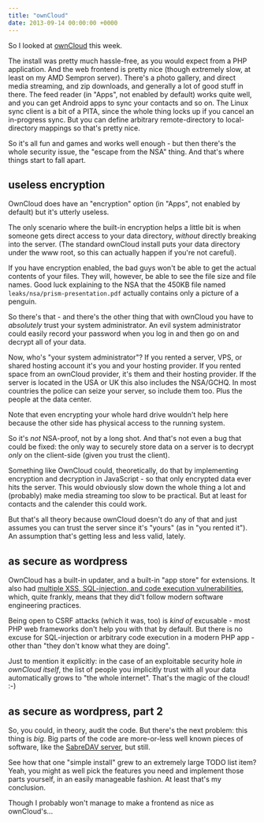 ```yaml
---
title: "ownCloud"
date: 2013-09-14 00:00:00 +0000
---
```

So I looked at [ownCloud](http://owncloud.org/) this week.

The install was pretty much hassle-free, as you would expect from a PHP
application. And the web frontend is pretty nice (though extremely slow, at
least on my AMD Sempron server). There's a photo gallery, and direct media
streaming, and zip downloads, and generally a lot of good stuff in there. The
feed reader (in "Apps", not enabled by default) works quite well, and you can
get Android apps to sync your contacts and so on. The Linux sync client is a
bit of a PITA, since the whole thing locks up if you cancel an in-progress
sync. But you can define arbitrary remote-directory to local-directory mappings so
that's pretty nice.

So it's all fun and games and works well enough - but then there's the whole
security issue, the "escape from the NSA" thing. And that's where things start
to fall apart.

## useless encryption

OwnCloud does have an "encryption" option (in "Apps", not enabled by default)
but it's utterly useless.

The only scenario where the built-in encryption helps a little bit is when
someone gets direct access to your data directory, *without* directly breaking
into the server. (The standard ownCloud install puts your data directory
under the www root, so this can actually happen if you're not careful).

If you have encryption enabled, the bad guys won't be able to get the actual
contents of your files. They will, however, be able to see the file size
and file names. Good luck explaining to the NSA that the 450KB file named
`leaks/nsa/prism-presentation.pdf` actually contains only a picture of
a penguin.

So there's that - and there's the other thing that with ownCloud you have to
*absolutely* trust your system administrator. An evil system administrator
could easily record your password when you log in and then go on and decrypt
all of your data.

Now, who's "your system administrator"? If you rented a server, VPS, or
shared hosting account it's you and your hosting provider. If you rented
space from an ownCloud provider, it's them and their hosting provider.
If the server is located in the USA or UK this also includes the NSA/GCHQ. In
most countries the police can seize your server, so include them too. Plus the
people at the data center.

Note that even encrypting your whole hard drive wouldn't help here
because the other side has physical access to the running system.

So it's *not* NSA-proof, not by a long shot. And that's not even a bug
that could be fixed: the only way to securely store data on a server
is to decrypt *only* on the client-side (given you trust the client).

Something like OwnCloud could, theoretically, do that by implementing encryption
and decryption in JavaScript - so that only encrypted data ever hits the server.
This would obviously slow down the whole thing a lot and (probably) make
media streaming too slow to be practical. But at least for contacts and the
calender this could work.

But that's all theory because ownCloud doesn't do any of that and just assumes
you can trust the server since it's "yours" (as in "you rented it"). An
assumption that's getting less and less valid, lately.

## as secure as wordpress

OwnCloud has a built-in updater, and a built-in "app store" for extensions.  It
also had [multiple XSS, SQL-injection, and code execution
vulnerabilities](http://owncloud.org/about/security/advisories/), which, quite
frankly, means that they did't follow modern software engineering practices.

Being open to CSRF attacks (which it was, too) is *kind of* excusable - most
PHP web frameworks don't help you with that by default. But there is no excuse
for SQL-injection or arbitrary code execution in a modern PHP app - other than
"they don't know what they are doing".

Just to mention it explicitly: in the case of an exploitable security hole *in
ownCloud itself*, the list of people you implicitly trust with all your data
automatically grows to "the whole internet". That's the magic of the cloud! :-)

## as secure as wordpress, part 2

So, you could, in theory, audit the code. But there's the next problem: this
thing is *big*. Big parts of the code are more-or-less well known pieces of software,
like the [SabreDAV server](https://en.wikipedia.org/wiki/SabreDAV), but still.

See how that one "simple install" grew to an extremely large TODO list item?
Yeah, you might as well pick the features you need and implement those parts
yourself, in an easily manageable fashion. At least that's my conclusion.

Though I probably won't manage to make a frontend as nice as ownCloud's...

